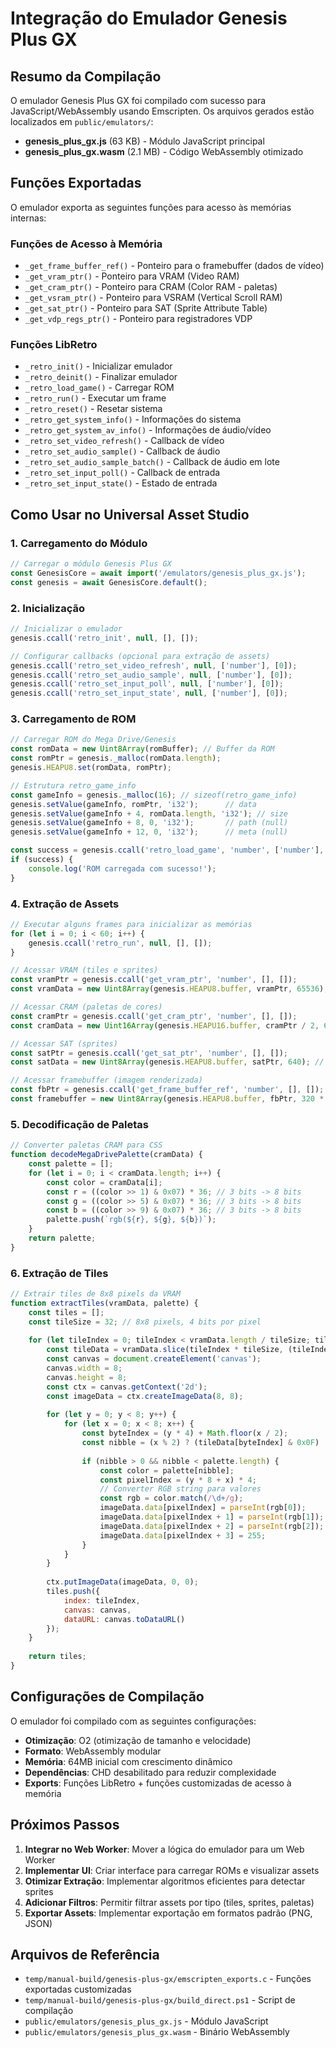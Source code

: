 # Integração do Emulador Genesis Plus GX

## Resumo da Compilação

O emulador Genesis Plus GX foi compilado com sucesso para JavaScript/WebAssembly usando Emscripten. Os arquivos gerados estão localizados em `public/emulators/`:

- **genesis_plus_gx.js** (63 KB) - Módulo JavaScript principal
- **genesis_plus_gx.wasm** (2.1 MB) - Código WebAssembly otimizado

## Funções Exportadas

O emulador exporta as seguintes funções para acesso às memórias internas:

### Funções de Acesso à Memória
- `_get_frame_buffer_ref()` - Ponteiro para o framebuffer (dados de vídeo)
- `_get_vram_ptr()` - Ponteiro para VRAM (Video RAM)
- `_get_cram_ptr()` - Ponteiro para CRAM (Color RAM - paletas)
- `_get_vsram_ptr()` - Ponteiro para VSRAM (Vertical Scroll RAM)
- `_get_sat_ptr()` - Ponteiro para SAT (Sprite Attribute Table)
- `_get_vdp_regs_ptr()` - Ponteiro para registradores VDP

### Funções LibRetro
- `_retro_init()` - Inicializar emulador
- `_retro_deinit()` - Finalizar emulador
- `_retro_load_game()` - Carregar ROM
- `_retro_run()` - Executar um frame
- `_retro_reset()` - Resetar sistema
- `_retro_get_system_info()` - Informações do sistema
- `_retro_get_system_av_info()` - Informações de áudio/vídeo
- `_retro_set_video_refresh()` - Callback de vídeo
- `_retro_set_audio_sample()` - Callback de áudio
- `_retro_set_audio_sample_batch()` - Callback de áudio em lote
- `_retro_set_input_poll()` - Callback de entrada
- `_retro_set_input_state()` - Estado de entrada

## Como Usar no Universal Asset Studio

### 1. Carregamento do Módulo

```javascript
// Carregar o módulo Genesis Plus GX
const GenesisCore = await import('/emulators/genesis_plus_gx.js');
const genesis = await GenesisCore.default();
```

### 2. Inicialização

```javascript
// Inicializar o emulador
genesis.ccall('retro_init', null, [], []);

// Configurar callbacks (opcional para extração de assets)
genesis.ccall('retro_set_video_refresh', null, ['number'], [0]);
genesis.ccall('retro_set_audio_sample', null, ['number'], [0]);
genesis.ccall('retro_set_input_poll', null, ['number'], [0]);
genesis.ccall('retro_set_input_state', null, ['number'], [0]);
```

### 3. Carregamento de ROM

```javascript
// Carregar ROM do Mega Drive/Genesis
const romData = new Uint8Array(romBuffer); // Buffer da ROM
const romPtr = genesis._malloc(romData.length);
genesis.HEAPU8.set(romData, romPtr);

// Estrutura retro_game_info
const gameInfo = genesis._malloc(16); // sizeof(retro_game_info)
genesis.setValue(gameInfo, romPtr, 'i32');      // data
genesis.setValue(gameInfo + 4, romData.length, 'i32'); // size
genesis.setValue(gameInfo + 8, 0, 'i32');       // path (null)
genesis.setValue(gameInfo + 12, 0, 'i32');      // meta (null)

const success = genesis.ccall('retro_load_game', 'number', ['number'], [gameInfo]);
if (success) {
    console.log('ROM carregada com sucesso!');
}
```

### 4. Extração de Assets

```javascript
// Executar alguns frames para inicializar as memórias
for (let i = 0; i < 60; i++) {
    genesis.ccall('retro_run', null, [], []);
}

// Acessar VRAM (tiles e sprites)
const vramPtr = genesis.ccall('get_vram_ptr', 'number', [], []);
const vramData = new Uint8Array(genesis.HEAPU8.buffer, vramPtr, 65536); // 64KB VRAM

// Acessar CRAM (paletas de cores)
const cramPtr = genesis.ccall('get_cram_ptr', 'number', [], []);
const cramData = new Uint16Array(genesis.HEAPU16.buffer, cramPtr / 2, 64); // 64 cores

// Acessar SAT (sprites)
const satPtr = genesis.ccall('get_sat_ptr', 'number', [], []);
const satData = new Uint8Array(genesis.HEAPU8.buffer, satPtr, 640); // Sprite Attribute Table

// Acessar framebuffer (imagem renderizada)
const fbPtr = genesis.ccall('get_frame_buffer_ref', 'number', [], []);
const framebuffer = new Uint8Array(genesis.HEAPU8.buffer, fbPtr, 320 * 240 * 2); // RGB565
```

### 5. Decodificação de Paletas

```javascript
// Converter paletas CRAM para CSS
function decodeMegaDrivePalette(cramData) {
    const palette = [];
    for (let i = 0; i < cramData.length; i++) {
        const color = cramData[i];
        const r = ((color >> 1) & 0x07) * 36; // 3 bits -> 8 bits
        const g = ((color >> 5) & 0x07) * 36; // 3 bits -> 8 bits  
        const b = ((color >> 9) & 0x07) * 36; // 3 bits -> 8 bits
        palette.push(`rgb(${r}, ${g}, ${b})`);
    }
    return palette;
}
```

### 6. Extração de Tiles

```javascript
// Extrair tiles de 8x8 pixels da VRAM
function extractTiles(vramData, palette) {
    const tiles = [];
    const tileSize = 32; // 8x8 pixels, 4 bits por pixel
    
    for (let tileIndex = 0; tileIndex < vramData.length / tileSize; tileIndex++) {
        const tileData = vramData.slice(tileIndex * tileSize, (tileIndex + 1) * tileSize);
        const canvas = document.createElement('canvas');
        canvas.width = 8;
        canvas.height = 8;
        const ctx = canvas.getContext('2d');
        const imageData = ctx.createImageData(8, 8);
        
        for (let y = 0; y < 8; y++) {
            for (let x = 0; x < 8; x++) {
                const byteIndex = (y * 4) + Math.floor(x / 2);
                const nibble = (x % 2) ? (tileData[byteIndex] & 0x0F) : ((tileData[byteIndex] & 0xF0) >> 4);
                
                if (nibble > 0 && nibble < palette.length) {
                    const color = palette[nibble];
                    const pixelIndex = (y * 8 + x) * 4;
                    // Converter RGB string para valores
                    const rgb = color.match(/\d+/g);
                    imageData.data[pixelIndex] = parseInt(rgb[0]);     // R
                    imageData.data[pixelIndex + 1] = parseInt(rgb[1]); // G
                    imageData.data[pixelIndex + 2] = parseInt(rgb[2]); // B
                    imageData.data[pixelIndex + 3] = 255;              // A
                }
            }
        }
        
        ctx.putImageData(imageData, 0, 0);
        tiles.push({
            index: tileIndex,
            canvas: canvas,
            dataURL: canvas.toDataURL()
        });
    }
    
    return tiles;
}
```

## Configurações de Compilação

O emulador foi compilado com as seguintes configurações:

- **Otimização**: O2 (otimização de tamanho e velocidade)
- **Formato**: WebAssembly modular
- **Memória**: 64MB inicial com crescimento dinâmico
- **Dependências**: CHD desabilitado para reduzir complexidade
- **Exports**: Funções LibRetro + funções customizadas de acesso à memória

## Próximos Passos

1. **Integrar no Web Worker**: Mover a lógica do emulador para um Web Worker
2. **Implementar UI**: Criar interface para carregar ROMs e visualizar assets
3. **Otimizar Extração**: Implementar algoritmos eficientes para detectar sprites
4. **Adicionar Filtros**: Permitir filtrar assets por tipo (tiles, sprites, paletas)
5. **Exportar Assets**: Implementar exportação em formatos padrão (PNG, JSON)

## Arquivos de Referência

- `temp/manual-build/genesis-plus-gx/emscripten_exports.c` - Funções exportadas customizadas
- `temp/manual-build/genesis-plus-gx/build_direct.ps1` - Script de compilação
- `public/emulators/genesis_plus_gx.js` - Módulo JavaScript
- `public/emulators/genesis_plus_gx.wasm` - Binário WebAssembly